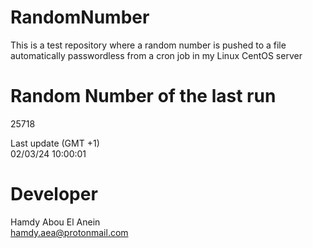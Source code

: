 # RandomNumber    
This is a test repository where a random number is pushed to a file automatically passwordless from a cron job in my Linux CentOS server    
# Random Number of the last run   
25718
      
Last update (GMT +1)    
02/03/24 10:00:01
# Developer    
Hamdy Abou El Anein   
hamdy.aea@protonmail.com
